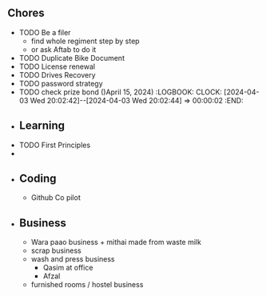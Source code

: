 ## Chores
- TODO Be a filer
	- find whole regiment step by step
	- or ask Aftab to do it
- TODO Duplicate Bike Document
- TODO License renewal
- TODO Drives Recovery
- TODO password strategy
- TODO check prize bond ()April 15, 2024)
  :LOGBOOK:
  CLOCK: [2024-04-03 Wed 20:02:42]--[2024-04-03 Wed 20:02:44] =>  00:00:02
  :END:
- ## Learning
- TODO First Principles
-
- ## Coding
	- Github Co  pilot
- ## Business
	- Wara paao business + mithai made from waste milk
	- scrap business
	- wash and press business
		- Qasim at office
		- Afzal
	- furnished rooms / hostel business